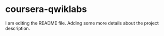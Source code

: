 # coursera-qwiklabs
I am editing the README file. Adding some more details about the project description.
